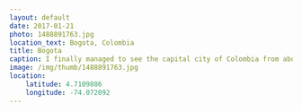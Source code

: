 ```yaml
---
layout: default
date: 2017-01-21
photo: 1488891763.jpg
location_text: Bogota, Colombia
title: Bogota
caption: I finally managed to see the capital city of Colombia from above. Last time, on that very same view point, I couldn't see anything due to bad weather. The city is huge! It goes super far away and even on the mountains around. At the center, the small downtown with the tall buildings.
image: /img/thumb/1488891763.jpg
location:
    latitude: 4.7109886
    longitude: -74.072092
---
```

